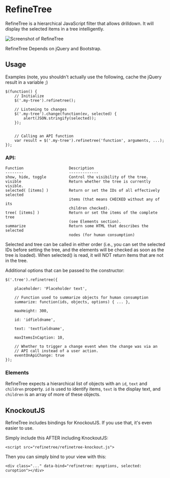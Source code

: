 RefineTree
==========

RefineTree is a hierarchical JavaScript filter that allows drilldown. It will display the selected items in a tree intelligently.

![Screenshot of RefineTree](https://hub.sioux.eu/p/refinetree/source/tree/master/screenshot.png)

RefineTree Depends on jQuery and Bootstrap.


Usage
-----

Examples (note, you shouldn't actually use the following, cache the
jQuery result in a variable ;)

    $(function() {
        // Initialize
        $('.my-tree').refinetree();

        // Listening to changes
        $('.my-tree').change(function(ev, selected) {
            alert(JSON.stringify(selected));
        });


        // Calling an API function
        var result = $('.my-tree').refinetree('function', arguments, ...);
    });


### API:


    Function                    Description
    --------                    -------------
    show, hide, toggle          Control the visibility of the tree.
    visible                     Return whether the tree is currently visible.
    selected( [items] )         Return or set the IDs of all effectively selected
                                items (that means CHECKED without any of its
                                children checked).
    tree( [items] )             Return or set the items of the complete tree
                                (see Elements section).
    summarize                   Return some HTML that describes the selected
                                nodes (for human consumption)

Selected and tree can be called in either order (i.e., you can set the selected
IDs before setting the tree, and the elements will be checked as soon as the
tree is loaded). When selected() is read, it will NOT return items that are not
in the tree.

Additional options that can be passed to the constructor:
    
    $('.tree').refinetree({

        placeholder: 'Placeholder text',

        // Function used to summarize objects for human consumption
        summarize: function(ids, objects, options) { ... },

        maxHeight: 300,

        id: 'idfieldname',

        text: 'textfieldname',

        maxItemsInCaption: 10,

        // Whether to trigger a change event when the change was via an
        // API call instead of a user action.
        eventOnApiChange: true 
    });


### Elements

RefineTree expects a hierarchical list of objects with an `id`, `text` and `children` property. `id` is used to identify items, `text` is the display text,
and `children` is an array of more of these objects.


KnockoutJS
----------

RefineTree includes bindings for KnockoutJS. If you use that, it's even easier to use.

Simply include this AFTER including KnockoutJS:

    <script src="refinetree/refinetree-knockout.js">

Then you can simply bind to your view with this:

    <div class="..." data-bind="refinetree: myoptions, selected: curoption"></div>